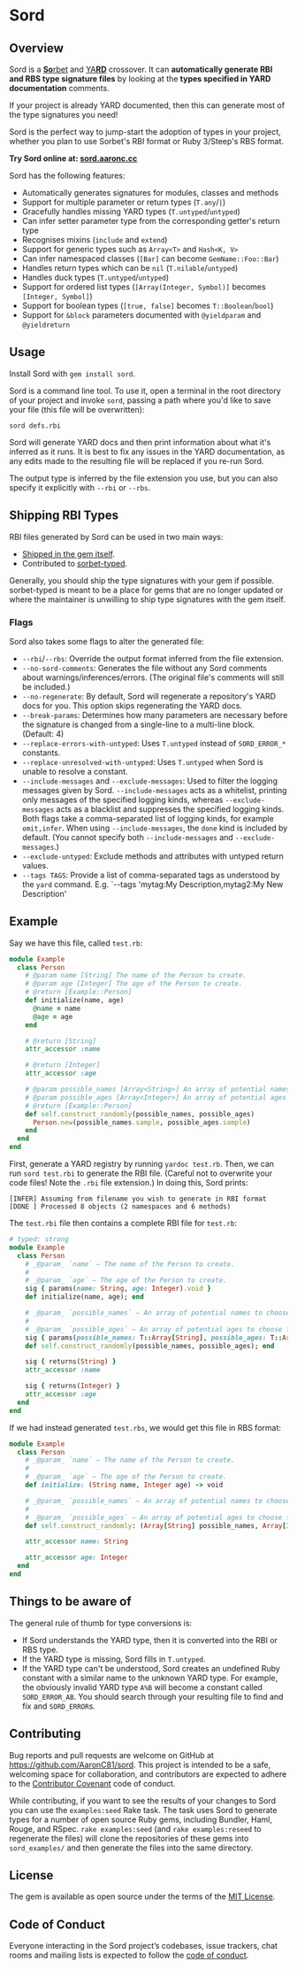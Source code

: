# Sord

## Overview

Sord is a [**So**rbet](https://sorbet.org) and [YA**RD**](https://yardoc.org/)
crossover. It can **automatically generate RBI and RBS type signature files** by
looking at the **types specified in YARD documentation** comments.

If your project is already YARD documented, then this can generate most of the
type signatures you need!

Sord is the perfect way to jump-start the adoption of types in your project,
whether you plan to use Sorbet's RBI format or Ruby 3/Steep's RBS format.

**Try Sord online at: [sord.aaronc.cc](https://sord.aaronc.cc)**

Sord has the following features:
  - Automatically generates signatures for modules, classes and methods
  - Support for multiple parameter or return types (`T.any`/`|`)
  - Gracefully handles missing YARD types (`T.untyped`/`untyped`)
  - Can infer setter parameter type from the corresponding getter's return type
  - Recognises mixins (`include` and `extend`)
  - Support for generic types such as `Array<T>` and `Hash<K, V>`
  - Can infer namespaced classes (`[Bar]` can become `GemName::Foo::Bar`)
  - Handles return types which can be `nil` (`T.nilable`/`untyped`)
  - Handles duck types (`T.untyped`/`untyped`)
  - Support for ordered list types (`[Array(Integer, Symbol)]` becomes `[Integer, Symbol]`)
  - Support for boolean types (`[true, false]` becomes `T::Boolean`/`bool`)
  - Support for `&block` parameters documented with `@yieldparam` and `@yieldreturn`

## Usage

Install Sord with `gem install sord`.

Sord is a command line tool. To use it, open a terminal in the root directory
of your project and invoke `sord`, passing a path where you'd like to save your
file (this file will be overwritten):

```
sord defs.rbi
```

Sord will generate YARD docs and then print information about what it's inferred
as it runs. It is best to fix any issues in the YARD documentation, as any edits
made to the resulting file will be replaced if you re-run Sord.

The output type is inferred by the file extension you use, but you can also
specify it explicitly with `--rbi` or `--rbs`.

## Shipping RBI Types

RBI files generated by Sord can be used in two main ways:

- [Shipped in the gem itself](https://sorbet.org/docs/rbi#rbis-within-gems).
- Contributed to [sorbet-typed](https://github.com/sorbet/sorbet-typed).

Generally, you should ship the type signatures with your gem if possible.
sorbet-typed is meant to be a place for gems that are no longer updated or
where the maintainer is unwilling to ship type signatures with the gem itself.

### Flags

Sord also takes some flags to alter the generated file:

  - `--rbi`/`--rbs`: Override the output format inferred from the file
    extension.
  - `--no-sord-comments`: Generates the file without any Sord comments about
    warnings/inferences/errors. (The original file's comments will still be
    included.)
  - `--no-regenerate`: By default, Sord will regenerate a repository's YARD
    docs for you. This option skips regenerating the YARD docs.
  - `--break-params`: Determines how many parameters are necessary before
    the signature is changed from a single-line to a multi-line block.
    (Default: 4)
  - `--replace-errors-with-untyped`: Uses `T.untyped` instead of `SORD_ERROR_*`
    constants.
  - `--replace-unresolved-with-untyped`: Uses `T.untyped` when Sord is unable to
    resolve a constant.
  - `--include-messages` and `--exclude-messages`: Used to filter the logging
    messages given by Sord. `--include-messages` acts as a whitelist, printing
    only messages of the specified logging kinds, whereas `--exclude-messages`
    acts as a blacklist and suppresses the specified logging kinds. Both flags
    take a comma-separated list of logging kinds, for example `omit,infer`.
    When using `--include-messages`, the `done` kind is included by default.
    (You cannot specify both `--include-messages` and `--exclude-messages`.)
  - `--exclude-untyped`: Exclude methods and attributes with untyped return
    values.
  - `--tags TAGS`: Provide a list of comma-separated tags as understood by the
    `yard` command. E.g. `--tags 'mytag:My Description,mytag2:My New Description'

## Example

Say we have this file, called `test.rb`:

```ruby
module Example
  class Person
    # @param name [String] The name of the Person to create.
    # @param age [Integer] The age of the Person to create.
    # @return [Example::Person]
    def initialize(name, age)
      @name = name
      @age = age
    end

    # @return [String]
    attr_accessor :name

    # @return [Integer]
    attr_accessor :age

    # @param possible_names [Array<String>] An array of potential names to choose from.
    # @param possible_ages [Array<Integer>] An array of potential ages to choose from.
    # @return [Example::Person]
    def self.construct_randomly(possible_names, possible_ages)
      Person.new(possible_names.sample, possible_ages.sample)
    end
  end
end
```

First, generate a YARD registry by running `yardoc test.rb`. Then, we can run
`sord test.rbi` to generate the RBI file. (Careful not to overwrite your code
files! Note the `.rbi` file extension.) In doing this, Sord prints:

```
[INFER] Assuming from filename you wish to generate in RBI format
[DONE ] Processed 8 objects (2 namespaces and 6 methods)
```

The `test.rbi` file then contains a complete RBI file for `test.rb`:

```ruby
# typed: strong
module Example
  class Person
    # _@param_ `name` — The name of the Person to create.
    # 
    # _@param_ `age` — The age of the Person to create.
    sig { params(name: String, age: Integer).void }
    def initialize(name, age); end

    # _@param_ `possible_names` — An array of potential names to choose from.
    # 
    # _@param_ `possible_ages` — An array of potential ages to choose from.
    sig { params(possible_names: T::Array[String], possible_ages: T::Array[Integer]).returns(Example::Person) }
    def self.construct_randomly(possible_names, possible_ages); end

    sig { returns(String) }
    attr_accessor :name

    sig { returns(Integer) }
    attr_accessor :age
  end
end
```

If we had instead generated `test.rbs`, we would get this file in RBS format:

```ruby
module Example
  class Person
    # _@param_ `name` — The name of the Person to create.
    # 
    # _@param_ `age` — The age of the Person to create.
    def initialize: (String name, Integer age) -> void

    # _@param_ `possible_names` — An array of potential names to choose from.
    # 
    # _@param_ `possible_ages` — An array of potential ages to choose from.
    def self.construct_randomly: (Array[String] possible_names, Array[Integer] possible_ages) -> Example::Person

    attr_accessor name: String

    attr_accessor age: Integer
  end
end
```

## Things to be aware of

The general rule of thumb for type conversions is:

  - If Sord understands the YARD type, then it is converted into the RBI or RBS
    type.
  - If the YARD type is missing, Sord fills in `T.untyped`.
  - If the YARD type can't be understood, Sord creates an undefined Ruby constant
    with a similar name to the unknown YARD type. For example, the obviously
    invalid YARD type `A%B` will become a constant called `SORD_ERROR_AB`.
    You should search through your resulting file to find and fix and 
    `SORD_ERROR`s.

## Contributing

Bug reports and pull requests are welcome on GitHub at https://github.com/AaronC81/sord. This project is intended to be a safe, welcoming space for collaboration, and contributors are expected to adhere to the [Contributor Covenant](http://contributor-covenant.org) code of conduct.

While contributing, if you want to see the results of your changes to Sord you
can use the `examples:seed` Rake task. The task uses Sord to generate types for
a number of open source Ruby gems, including Bundler, Haml, Rouge, and RSpec.
`rake examples:seed` (and `rake examples:reseed` to regenerate the files) will
clone the repositories of these gems into `sord_examples/` and then generate the
files into the same directory.

## License

The gem is available as open source under the terms of the [MIT License](https://opensource.org/licenses/MIT).

## Code of Conduct

Everyone interacting in the Sord project’s codebases, issue trackers, chat rooms and mailing lists is expected to follow the [code of conduct](https://github.com/AaronC81/sord/blob/master/CODE_OF_CONDUCT.md).
